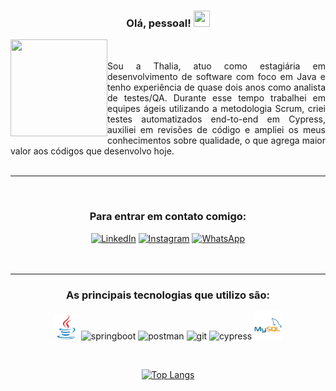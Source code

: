 <div align="center">
 <h3>Olá, pessoal! <img src="https://media.giphy.com/media/dUmio3gDAVb7a/giphy.gif" height="26px" width="26px"></h3>
<img align="left" src="http://mylenna.xyz/assets/style/imgs/giphy1.gif" height="155px" width="155px">
<br><br>
<div align="justify">
Sou a Thalia, atuo como estagiária em desenvolvimento de software com foco em Java e tenho experiência de quase dois anos como analista de
testes/QA. Durante esse tempo trabalhei em equipes ágeis utilizando a metodologia Scrum, criei testes
automatizados end-to-end em Cypress, auxiliei em revisões de código e ampliei os meus conhecimentos
sobre qualidade, o que agrega maior valor aos códigos que desenvolvo hoje.
</div>
 
<br>
<hr>
<br>
<h3 align="center">Para entrar em contato comigo:</h3>
<a href="https://www.linkedin.com/in/thalialevy"><img alt="LinkedIn" src="https://img.shields.io/badge/linkedin-%230077B5.svg?style=for-the-badge&logo=linkedin&logoColor=white"/></a>  <a href="https://www.instagram.com/thalialevy_/?hl=pt-br/"><img alt="Instagram" src="https://img.shields.io/badge/Instagram-%23E4405F.svg?style=for-the-badge&logo=Instagram&logoColor=white"/></a>  <a href="https://api.whatsapp.com/send?phone=5521996661421"><img alt="WhatsApp" src="https://img.shields.io/badge/WhatsApp-25D366?style=for-the-badge&logo=whatsapp&logoColor=white"/></a>  
<br><br><br>
<hr>
</p><h3>As principais tecnologias que utilizo são:</h3>
<p>
<img src="https://raw.githubusercontent.com/devicons/devicon/master/icons/java/java-original.svg" alt="java" height="40"/>
<img src="https://www.svgrepo.com/show/376350/spring.svg" alt="springboot" height="33"/>
<img src="https://www.vectorlogo.zone/logos/getpostman/getpostman-icon.svg" alt="postman" height="31"/>
<img src="https://www.vectorlogo.zone/logos/git-scm/git-scm-icon.svg" alt="git" height="33"/>
<img src="https://raw.githubusercontent.com/simple-icons/simple-icons/6e46ec1fc23b60c8fd0d2f2ff46db82e16dbd75f/icons/cypress.svg" alt="cypress" height="33"/>
<img src="https://raw.githubusercontent.com/devicons/devicon/master/icons/mysql/mysql-original-wordmark.svg" alt="mysql" height="45"/>
</p>
<br>
<div align="center" style="width: 120px;">
 
[![Top Langs](https://github-readme-stats.vercel.app/api/top-langs/?username=thalialevy&layout=compact&theme=material-palenight&hide_progress=false&exclude_repo=projeto-loja-tecidos,step-computer-academy-modulo04)](https://github.com/thalialevy/github-readme-stats)
</div> 
 </div> 
